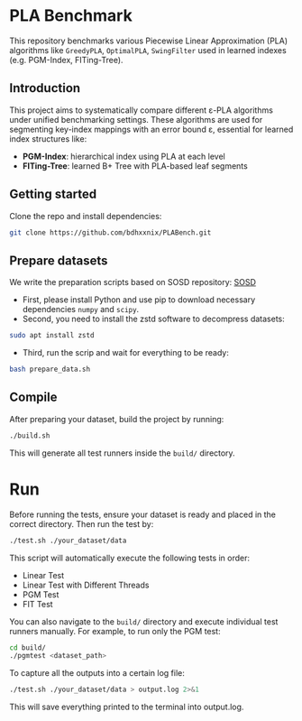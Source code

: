 # PLA Benchmark

This repository benchmarks various Piecewise Linear Approximation (PLA) algorithms like `GreedyPLA`, `OptimalPLA`, `SwingFilter` used in learned indexes (e.g. PGM-Index, FITing-Tree).

## Introduction

This project aims to systematically compare different ε-PLA algorithms under unified benchmarking settings. These algorithms are used for segmenting key-index mappings with an error bound ε, essential for learned index structures like:
- **PGM-Index**: hierarchical index using PLA at each level
- **FITing-Tree**: learned B+ Tree with PLA-based leaf segments

## Getting started
Clone the repo and install dependencies:
```bash
git clone https://github.com/bdhxxnix/PLABench.git
```

## Prepare datasets
We write the preparation scripts based on SOSD repository: [SOSD](https://github.com/learnedsystems/SOSD)
- First, please install Python and use pip to download necessary dependencies `numpy` and `scipy`.
- Second, you need to install the zstd software to decompress datasets:
```bash
sudo apt install zstd
```
- Third, run the scrip and wait for everything to be ready:
```bash
bash prepare_data.sh
```

## Compile

After preparing your dataset, build the project by running:

```bash
./build.sh
```
This will generate all test runners inside the `build/` directory.


# Run
Before running the tests, ensure your dataset is ready and placed in the correct directory.
Then run the test by:
```bash
./test.sh ./your_dataset/data
```
This script will automatically execute the following tests in order:
- Linear Test
- Linear Test with Different Threads
- PGM Test
- FIT Test

You can also navigate to the `build/` directory and execute individual test runners manually.
For example, to run only the PGM test:
```bash
cd build/
./pgmtest <dataset_path>
```
To capture all the outputs into a certain log file:
```bash
./test.sh ./your_dataset/data > output.log 2>&1
```
This will save everything printed to the terminal into output.log.
